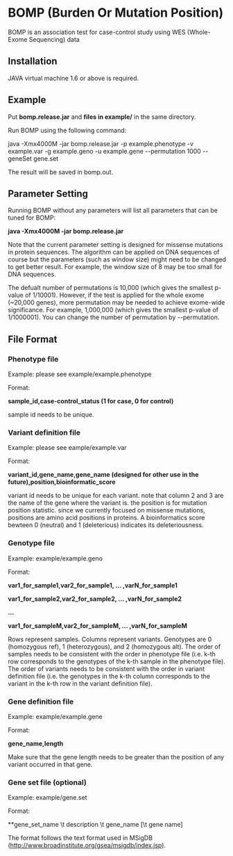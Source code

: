 # BOMP (Burden Or Mutation Position)

BOMP is an association test for case-control study using WES (Whole-Exome Sequencing) data

## Installation

JAVA virtual machine 1.6 or above is required.

## Example

Put **bomp.release.jar** and **files in example/** in the same directory.

Run BOMP using the following command:

java -Xmx4000M -jar bomp.release.jar -p example.phenotype -v example.var -g example.geno -u example.gene --permutation 1000 --geneSet gene.set

The result will be saved in bomp.out.

## Parameter Setting

Running BOMP without any parameters will list all parameters that can be tuned for BOMP:

**java -Xmx4000M -jar bomp.release.jar**

Note that the current parameter setting is designed for missense mutations in protein sequences. The algorithm can be applied on DNA sequences of course but the parameters (such as window size) might need to be changed to get better result. For example, the window size of 8 may be too small for DNA sequences.

The defualt number of permutations is 10,000 (which gives the smallest p-value of 1/10001). However, if the test is applied for the whole exome (~20,000 genes), more permutation may be needed to achieve exome-wide significance. For example, 1,000,000 (which gives the smallest p-value of 1/1000001). You can change the number of permutation by --permutation.

## File Format

### Phenotype file ###

Example: please see example/example.phenotype

Format:

**sample_id,case-control_status (1 for case, 0 for control)**

sample id needs to be unique.

### Variant definition file ###

Example: please see eample/example.var

Format:

**variant_id,gene_name,gene_name (designed for other use in the future),position,bioinformatic_score**

variant id needs to be unique for each variant. note that column 2 and 3 are the name of the gene where the variant is. the position is for mutation position statistic. since we currently focused on missense mutations, positions are amino acid positions in proteins. A bioinformatics score bewteen 0 (neutral) and 1 (deleterious) indicates its deleteriousness.

### Genotype file ###

Example: example/example.geno

Format:

**var1_for_sample1,var2_for_sample1, ... ,varN_for_sample1**

**var1_for_sample2,var2_for_sample2, ... ,varN_for_sample2**

**...**

**var1_for_sampleM,var2_for_sampleM, ... ,varN_for_sampleM**

Rows represent samples. Columns represent variants. Genotypes are 0 (homozygous ref), 1 (heterozygous), and 2 (homozygous alt). The order of samples needs to be consistent with the order in phenotype file (i.e. k-th row corresponds to the genotypes of the k-th sample in the phenotype file). The order of variants needs to be consistent with the order in variant definition file (i.e. the genotypes in the k-th column corresponds to the variant in the k-th row in the variant definition file).

### Gene definition file ###

Example: example/example.gene

Format:

**gene_name,length**

Make sure that the gene length needs to be greater than the position of any variant occurred in that gene.

### Gene set file (optional) ###

Example: example/gene.set

Format:

**gene_set_name \t description \t gene_name \[\t gene name\]

The format follows the text format used in MSigDB (http://www.broadinstitute.org/gsea/msigdb/index.jsp).

